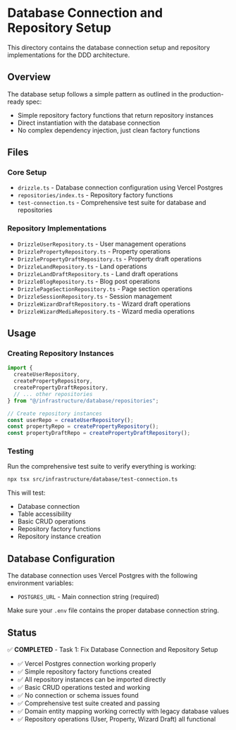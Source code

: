 # Database Connection and Repository Setup

This directory contains the database connection setup and repository implementations for the DDD architecture.

## Overview

The database setup follows a simple pattern as outlined in the production-ready spec:

- Simple repository factory functions that return repository instances
- Direct instantiation with the database connection
- No complex dependency injection, just clean factory functions

## Files

### Core Setup

- `drizzle.ts` - Database connection configuration using Vercel Postgres
- `repositories/index.ts` - Repository factory functions
- `test-connection.ts` - Comprehensive test suite for database and repositories

### Repository Implementations

- `DrizzleUserRepository.ts` - User management operations
- `DrizzlePropertyRepository.ts` - Property operations
- `DrizzlePropertyDraftRepository.ts` - Property draft operations
- `DrizzleLandRepository.ts` - Land operations
- `DrizzleLandDraftRepository.ts` - Land draft operations
- `DrizzleBlogRepository.ts` - Blog post operations
- `DrizzlePageSectionRepository.ts` - Page section operations
- `DrizzleSessionRepository.ts` - Session management
- `DrizzleWizardDraftRepository.ts` - Wizard draft operations
- `DrizzleWizardMediaRepository.ts` - Wizard media operations

## Usage

### Creating Repository Instances

```typescript
import {
  createUserRepository,
  createPropertyRepository,
  createPropertyDraftRepository,
  // ... other repositories
} from "@/infrastructure/database/repositories";

// Create repository instances
const userRepo = createUserRepository();
const propertyRepo = createPropertyRepository();
const propertyDraftRepo = createPropertyDraftRepository();
```

### Testing

Run the comprehensive test suite to verify everything is working:

```bash
npx tsx src/infrastructure/database/test-connection.ts
```

This will test:

- Database connection
- Table accessibility
- Basic CRUD operations
- Repository factory functions
- Repository instance creation

## Database Configuration

The database connection uses Vercel Postgres with the following environment variables:

- `POSTGRES_URL` - Main connection string (required)

Make sure your `.env` file contains the proper database connection string.

## Status

✅ **COMPLETED** - Task 1: Fix Database Connection and Repository Setup

- ✅ Vercel Postgres connection working properly
- ✅ Simple repository factory functions created
- ✅ All repository instances can be imported directly
- ✅ Basic CRUD operations tested and working
- ✅ No connection or schema issues found
- ✅ Comprehensive test suite created and passing
- ✅ Domain entity mapping working correctly with legacy database values
- ✅ Repository operations (User, Property, Wizard Draft) all functional
